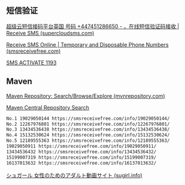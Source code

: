 



## 短信验证

[超级云短信接码平台英国 号码 +447451286650 - ，在线短信验证码接收 | Receive SMS (supercloudsms.com)](https://www.supercloudsms.com/zh/message/447451286650.html)

[Receive SMS Online | Temporary and Disposable Phone Numbers (smsreceivefree.com)](https://smsreceivefree.com/)

[SMS ACTIVATE 1193](https://sms-activate.org/getNumber)

## Maven

[Maven Repository: Search/Browse/Explore (mvnrepository.com)](https://mvnrepository.com/)

[Maven Central Repository Search](https://search.maven.org/)



```sh
No.1 19029050144 https://smsreceivefree.com/info/19029050144/
No.2 12267976801 https://smsreceivefree.com/info/12267976801/
No.3 13434536438 https://smsreceivefree.com/info/13434536438/
No.4 15132530624 https://smsreceivefree.com/info/15132530624/
No.5 12189555363 https://smsreceivefree.com/info/12189555363/
19029050911 https://smsreceivefree.com/info/19029050911/
13434536432 https://smsreceivefree.com/info/13434536432/
15199007319 https://smsreceivefree.com/info/15199007319/
16137013632 https://smsreceivefree.com/info/16137013632/
```



[シュガール 女性のためのアダルト動画サイト (sugirl.info)](https://sugirl.info/)
